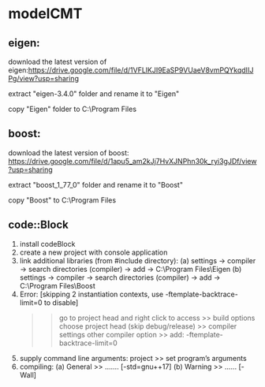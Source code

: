 # modelCMT

## eigen:
download the latest version of eigen:https://drive.google.com/file/d/1VFLlKJI9EaSP9VUaeV8vmPQYkqdIIJPg/view?usp=sharing
  
  extract "eigen-3.4.0" folder and rename it to "Eigen"
  
  copy "Eigen" folder to C:\Program Files 

## boost:
download the latest version of boost: https://drive.google.com/file/d/1apu5_am2kJj7HvXJNPhn30k_ryi3gJDf/view?usp=sharing

  extract "boost_1_77_0" folder and rename it to "Boost"
  
  copy "Boost" to C:\Program Files 


## code::Block
1. install codeBlock
2. create a new project with console application
3. link additional libraries (from #include directory): 
   (a) settings -> compiler -> search directories (compiler) -> add -> C:\Program Files\Eigen
   (b) settings -> compiler -> search directories (compiler) -> add -> C:\Program Files\Boost
4. Error: [skipping 2 instantiation contexts, use -ftemplate-backtrace-limit=0 to disable]
    >> go to project head and right click to access >> build options
    >> choose project head (skip debug/release) >> compiler settings 
    >> other compiler option >> add: -ftemplate-backtrace-limit=0
5. supply command line arguments: project >> set program’s arguments
6. compiling:
    (a) General >> ……. [-std=gnu++17]
     (b) Warning >> …… [-Wall]
